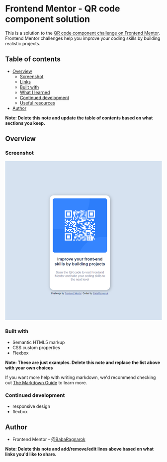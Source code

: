 # Frontend Mentor - QR code component solution

This is a solution to the [QR code component challenge on Frontend Mentor](https://www.frontendmentor.io/challenges/qr-code-component-iux_sIO_H). Frontend Mentor challenges help you improve your coding skills by building realistic projects. 

## Table of contents

- [Overview](#overview)
  - [Screenshot](#screenshot)
  - [Links](#links)
  - [Built with](#built-with)
  - [What I learned](#what-i-learned)
  - [Continued development](#continued-development)
  - [Useful resources](#useful-resources)
- [Author](#author)

**Note: Delete this note and update the table of contents based on what sections you keep.**

## Overview

### Screenshot

![](./screenshot.jpeg)



### Built with

- Semantic HTML5 markup
- CSS custom properties
- Flexbox

**Note: These are just examples. Delete this note and replace the list above with your own choices**




If you want more help with writing markdown, we'd recommend checking out [The Markdown Guide](https://www.markdownguide.org/) to learn more.



### Continued development

- responsive design
- flexbox





## Author

- Frontend Mentor - [@BabaRagnarok](https://www.frontendmentor.io/profile/BabaRagnarok)

**Note: Delete this note and add/remove/edit lines above based on what links you'd like to share.**
